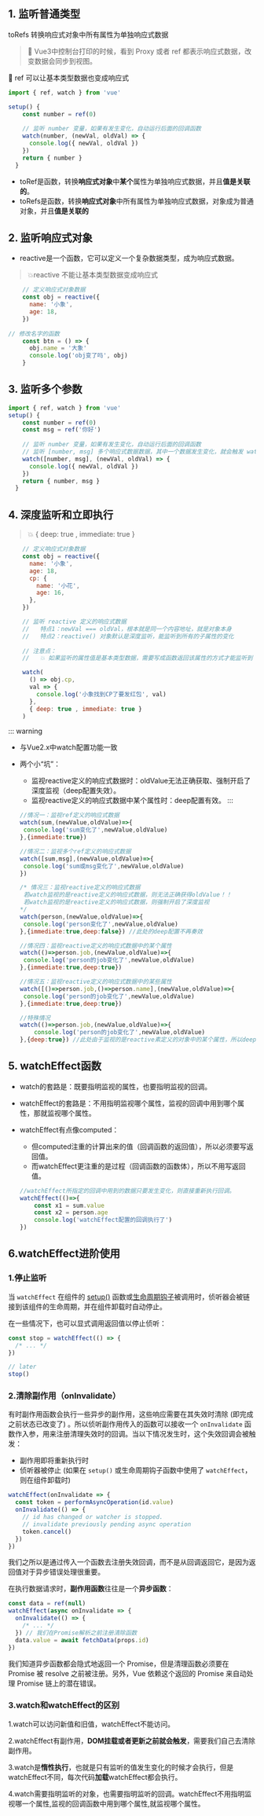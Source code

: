 ## 1. 监听普通类型

toRefs 转换响应式对象中所有属性为单独响应式数据

> 🔔 Vue3中控制台打印的时候，看到 Proxy 或者 ref 都表示响应式数据，改变数据会同步到视图。

🔔 ref 可以让基本类型数据也变成响应式

```js
import { ref, watch } from 'vue'

setup() {
    const number = ref(0)
    
    // 监听 number 变量，如果有发生变化，自动运行后面的回调函数
    watch(number, (newVal, oldVal) => {
      console.log({ newVal, oldVal })
    })
    return { number }
  }

```

- toRef是函数，转换**响应式对象**中**某个**属性为单独响应式数据，并且**值是关联的**。
- toRefs是函数，转换**响应式对象**中所有属性为单独响应式数据，对象成为普通对象，并且**值是关联的**

## 2. 监听响应式对象

- reactive是一个函数，它可以定义一个复杂数据类型，成为响应式数据。

> 💥reactive 不能让基本类型数据变成响应式

```js
    // 定义响应式对象数据
    const obj = reactive({
      name: '小象',
      age: 18,
    })
   
// 修改名字的函数
    const btn = () => {
      obj.name = '大象'
      console.log('obj变了吗', obj)
    }

```

## 3. 监听多个参数

```js
import { ref, watch } from 'vue'
setup() {
    const number = ref(0)
    const msg = ref('你好')
    
    // 监听 number 变量，如果有发生变化，自动运行后面的回调函数
    // 监听 [number, msg] 多个响应式数据数据，其中一个数据发生变化，就会触发 watch 回调函数
    watch([number, msg], (newVal, oldVal) => {
      console.log({ newVal, oldVal })
    })
    return { number, msg }
  }

```

## 4. 深度监听和立即执行

> 💥 { deep: true , immediate: true }

```js
    // 定义响应式对象数据
    const obj = reactive({
      name: '小象',
      age: 18,
      cp: {
        name: '小花',
        age: 16,
      },
    })

    // 监听 reactive 定义的响应式数据
    //   特点1：newVal === oldVal，根本就是同一个内容地址，就是对象本身
    //   特点2：reactive() 对象默认是深度监听，能监听到所有的子属性的变化
    
    // 注意点：
    //   💥 如果监听的属性值是基本类型数据，需要写成函数返回该属性的方式才能监听到

    watch(
      () => obj.cp,
      val => {
        console.log('小象找到CP了要发红包', val)
      },
      { deep: true , immediate: true }
    )
```


::: warning
- 与Vue2.x中watch配置功能一致

- 两个小“坑”：

  - 监视reactive定义的响应式数据时：oldValue无法正确获取、强制开启了深度监视（deep配置失效）。
  - 监视reactive定义的响应式数据中某个属性时：deep配置有效。
  :::
  ```js
  //情况一：监视ref定义的响应式数据
  watch(sum,(newValue,oldValue)=>{
   console.log('sum变化了',newValue,oldValue)
  },{immediate:true})
  
  //情况二：监视多个ref定义的响应式数据
  watch([sum,msg],(newValue,oldValue)=>{
   console.log('sum或msg变化了',newValue,oldValue)
  }) 
  
  /* 情况三：监视reactive定义的响应式数据
   若watch监视的是reactive定义的响应式数据，则无法正确获得oldValue！！
   若watch监视的是reactive定义的响应式数据，则强制开启了深度监视 
  */
  watch(person,(newValue,oldValue)=>{
   console.log('person变化了',newValue,oldValue)
  },{immediate:true,deep:false}) //此处的deep配置不再奏效
  
  //情况四：监视reactive定义的响应式数据中的某个属性
  watch(()=>person.job,(newValue,oldValue)=>{
   console.log('person的job变化了',newValue,oldValue)
  },{immediate:true,deep:true}) 
  
  //情况五：监视reactive定义的响应式数据中的某些属性
  watch([()=>person.job,()=>person.name],(newValue,oldValue)=>{
   console.log('person的job变化了',newValue,oldValue)
  },{immediate:true,deep:true})
  
  //特殊情况
  watch(()=>person.job,(newValue,oldValue)=>{
      console.log('person的job变化了',newValue,oldValue)
  },{deep:true}) //此处由于监视的是reactive素定义的对象中的某个属性，所以deep配置有效
  ```

## 5. watchEffect函数

- watch的套路是：既要指明监视的属性，也要指明监视的回调。

- watchEffect的套路是：不用指明监视哪个属性，监视的回调中用到哪个属性，那就监视哪个属性。

- watchEffect有点像computed：

  - 但computed注重的计算出来的值（回调函数的返回值），所以必须要写返回值。
  - 而watchEffect更注重的是过程（回调函数的函数体），所以不用写返回值。

  ```js
  //watchEffect所指定的回调中用到的数据只要发生变化，则直接重新执行回调。
  watchEffect(()=>{
      const x1 = sum.value
      const x2 = person.age
      console.log('watchEffect配置的回调执行了')
  })
  ```

## 6.watchEffect进阶使用

### 1.停止监听

当 `watchEffect` 在组件的 [setup()](https://v3.cn.vuejs.org/guide/composition-api-setup.html) 函数或[生命周期钩子](https://v3.cn.vuejs.org/guide/composition-api-lifecycle-hooks.html)被调用时，侦听器会被链接到该组件的生命周期，并在组件卸载时自动停止。

在一些情况下，也可以显式调用返回值以停止侦听：

```js
const stop = watchEffect(() => {
  /* ... */
})

// later
stop()
```

### 2.清除副作用（onInvalidate）

有时副作用函数会执行一些异步的副作用，这些响应需要在其失效时清除 (即完成之前状态已改变了) 。所以侦听副作用传入的函数可以接收一个 `onInvalidate` 函数作入参，用来注册清理失效时的回调。当以下情况发生时，这个失效回调会被触发：

- 副作用即将重新执行时
- 侦听器被停止 (如果在 `setup()` 或生命周期钩子函数中使用了 `watchEffect`，则在组件卸载时)

```js
watchEffect(onInvalidate => {
  const token = performAsyncOperation(id.value)
  onInvalidate(() => {
    // id has changed or watcher is stopped.
    // invalidate previously pending async operation
    token.cancel()
  })
})

```

我们之所以是通过传入一个函数去注册失效回调，而不是从回调返回它，是因为返回值对于异步错误处理很重要。

在执行数据请求时，**副作用函数**往往是一个**异步函数**：

```js
const data = ref(null)
watchEffect(async onInvalidate => {
  onInvalidate(() => {
    /* ... */
  }) // 我们在Promise解析之前注册清除函数
  data.value = await fetchData(props.id)
})

```

我们知道异步函数都会隐式地返回一个 Promise，但是清理函数必须要在 Promise 被 resolve 之前被注册。另外，Vue 依赖这个返回的 Promise 来自动处理 Promise 链上的潜在错误。

### 3.watch和watchEffect的区别

1.watch可以访问新值和旧值，watchEffect不能访问。

2.watchEffect有副作用，**DOM挂载或者更新之前就会触发**，需要我们自己去清除副作用。

3.watch是**惰性执行**，也就是只有监听的值发生变化的时候才会执行，但是watchEffect不同，每次代码**加载**watchEffect都会执行。

4.watch需要指明监听的对象，也需要指明监听的回调。watchEffect不用指明监视哪一个属性,监视的回调函数中用到哪个属性,就监视哪个属性。







<Vssue/>